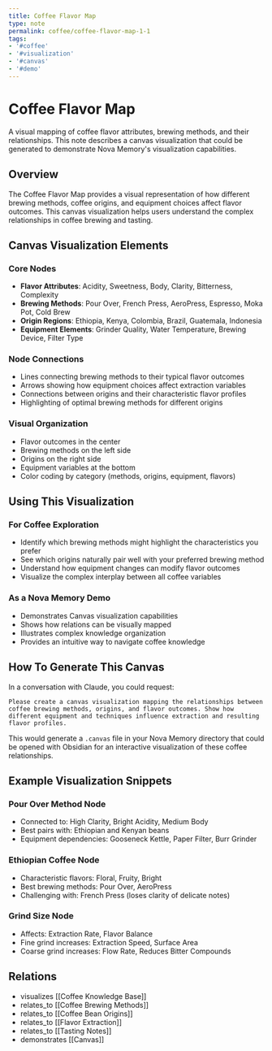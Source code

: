 ```yaml
---
title: Coffee Flavor Map
type: note
permalink: coffee/coffee-flavor-map-1-1
tags:
- '#coffee'
- '#visualization'
- '#canvas'
- '#demo'
---
```


# Coffee Flavor Map

A visual mapping of coffee flavor attributes, brewing methods, and their relationships. This note describes a canvas visualization that could be generated to demonstrate Nova Memory's visualization capabilities.

## Overview

The Coffee Flavor Map provides a visual representation of how different brewing methods, coffee origins, and equipment choices affect flavor outcomes. This canvas visualization helps users understand the complex relationships in coffee brewing and tasting.

## Canvas Visualization Elements

### Core Nodes
- **Flavor Attributes**: Acidity, Sweetness, Body, Clarity, Bitterness, Complexity
- **Brewing Methods**: Pour Over, French Press, AeroPress, Espresso, Moka Pot, Cold Brew
- **Origin Regions**: Ethiopia, Kenya, Colombia, Brazil, Guatemala, Indonesia
- **Equipment Elements**: Grinder Quality, Water Temperature, Brewing Device, Filter Type

### Node Connections
- Lines connecting brewing methods to their typical flavor outcomes
- Arrows showing how equipment choices affect extraction variables
- Connections between origins and their characteristic flavor profiles
- Highlighting of optimal brewing methods for different origins

### Visual Organization
- Flavor outcomes in the center
- Brewing methods on the left side
- Origins on the right side
- Equipment variables at the bottom
- Color coding by category (methods, origins, equipment, flavors)

## Using This Visualization

### For Coffee Exploration
- Identify which brewing methods might highlight the characteristics you prefer
- See which origins naturally pair well with your preferred brewing method
- Understand how equipment changes can modify flavor outcomes
- Visualize the complex interplay between all coffee variables

### As a Nova Memory Demo
- Demonstrates Canvas visualization capabilities
- Shows how relations can be visually mapped
- Illustrates complex knowledge organization
- Provides an intuitive way to navigate coffee knowledge

## How To Generate This Canvas

In a conversation with Claude, you could request:

```
Please create a canvas visualization mapping the relationships between coffee brewing methods, origins, and flavor outcomes. Show how different equipment and techniques influence extraction and resulting flavor profiles.
```

This would generate a `.canvas` file in your Nova Memory directory that could be opened with Obsidian for an interactive visualization of these coffee relationships.

## Example Visualization Snippets

### Pour Over Method Node
- Connected to: High Clarity, Bright Acidity, Medium Body
- Best pairs with: Ethiopian and Kenyan beans
- Equipment dependencies: Gooseneck Kettle, Paper Filter, Burr Grinder

### Ethiopian Coffee Node
- Characteristic flavors: Floral, Fruity, Bright
- Best brewing methods: Pour Over, AeroPress
- Challenging with: French Press (loses clarity of delicate notes)

### Grind Size Node
- Affects: Extraction Rate, Flavor Balance
- Fine grind increases: Extraction Speed, Surface Area
- Coarse grind increases: Flow Rate, Reduces Bitter Compounds

## Relations

- visualizes [[Coffee Knowledge Base]]
- relates_to [[Coffee Brewing Methods]]
- relates_to [[Coffee Bean Origins]]
- relates_to [[Flavor Extraction]]
- relates_to [[Tasting Notes]]
- demonstrates [[Canvas]]